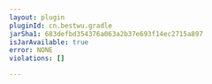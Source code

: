 ```yaml
---
layout: plugin
pluginId: cn.bestwu.gradle
jarSha1: 683defbd354376a063a2b37e693f14ec2715a897
isJarAvailable: true
error: NONE
violations: []

---
```

